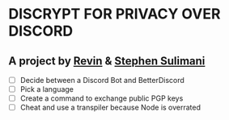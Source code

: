 # DISCRYPT FOR PRIVACY OVER DISCORD 

## A project by [Revin](https://github.com/Polairr/) & [Stephen Sulimani](https://github.com/StephenSulimani/)

- [ ] Decide between a Discord Bot and BetterDiscord
- [ ] Pick a language
- [ ] Create a command to exchange public PGP keys
- [ ] Cheat and use a transpiler because Node is overrated
